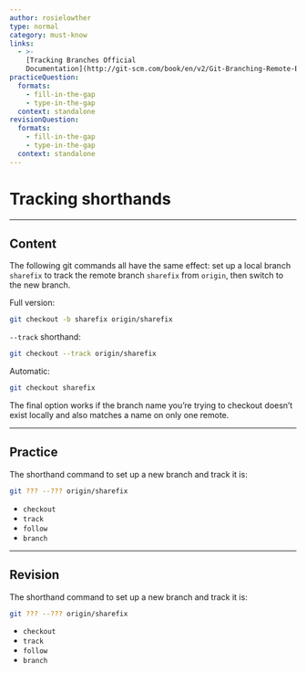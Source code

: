 ```yaml
---
author: rosielowther
type: normal
category: must-know
links:
  - >-
    [Tracking Branches Official
    Documentation](http://git-scm.com/book/en/v2/Git-Branching-Remote-Branches#_tracking_branches){website}
practiceQuestion:
  formats:
    - fill-in-the-gap
    - type-in-the-gap
  context: standalone
revisionQuestion:
  formats:
    - fill-in-the-gap
    - type-in-the-gap
  context: standalone
---
```


# Tracking shorthands


---

## Content

The following git commands all have the same effect: set up a local branch `sharefix` to track the remote branch `sharefix` from `origin`, then switch to the new branch.

Full version:

```bash
git checkout -b sharefix origin/sharefix
```

`--track` shorthand:

```bash
git checkout --track origin/sharefix
```

Automatic:

```bash
git checkout sharefix
```

The final option works if the branch name you’re trying to checkout doesn’t exist locally and also matches a name on only one remote.


---

## Practice

The shorthand command to set up a new branch and track it is:

```bash
git ??? --??? origin/sharefix
```

- `checkout`
- `track`
- `follow`
- `branch`


---

## Revision

The shorthand command to set up a new branch and track it is:

```bash
git ??? --??? origin/sharefix
```

- `checkout`
- `track`
- `follow`
- `branch`

